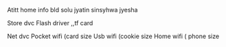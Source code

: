 Atitt home info bld solu jyatin sinsyhwa jyesha

Store dvc
Flash driver  ,,tf card


Net dvc
Pocket wifi  (card size
Usb wifi  (cookie size
Home wifi ( phone size

